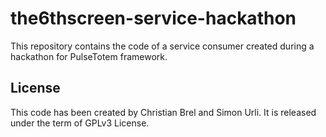 # the6thscreen-service-hackathon

This repository contains the code of a service consumer created during a hackathon for PulseTotem framework.

## License

This code has been created by Christian Brel and Simon Urli. It is released under the term of GPLv3 License.
